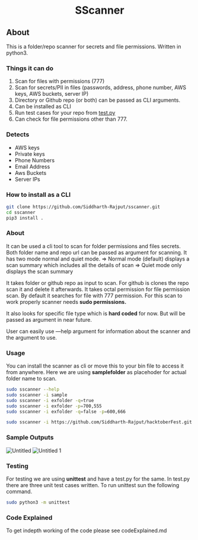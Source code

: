 <h1 align="center">SScanner</h1>

## About

This is a folder/repo scanner for secrets and file permissions. Written in python3.

### Things it can do

1. Scan for files with permissions (777)
2. Scan for secrets/PII in files (passwords, address, phone number, AWS keys, AWS buckets, server IP)
3. Directory or Github repo (or both) can be passed as CLI arguments.
4. Can be installed as CLI
5. Run test cases for your repo from [test.py](http://test.py)
6. Can check for file permissions other than 777.

### Detects

- AWS keys
- Private keys
- Phone Numbers
- Email Address
- Aws Buckets
- Server IPs

### How to install as a CLI

```bash
git clone https://github.com/Siddharth-Rajput/sscanner.git
cd sscanner
pip3 install .
```

### About

It can be used a cli tool to scan for folder permissions and files secrets. Both folder name and repo url can be passed as argument for scanning.
It has two mode normal and quiet mode.
⇒ Normal mode (default) displays a scan summary which includes all the details of scan
⇒ Quiet mode only displays the scan summary

It takes folder or github repo as input to scan. For github is clones the repo scan it and delete it afterwards.
It takes octal permission for file permission scan. By default it searches for file with 777 permission. For this scan to work properly scanner needs **sudo permissions.**

It also looks for specific file type which is **hard coded** for now. But will be passed as argument in near future.

User can easily use —help argument for information about the scanner and the argument to use.

### Usage

You can install the scanner as cli or move this to your bin file to access it from anywhere.
Here we are using **samplefolder** as placehoder for actual folder name to scan.

```bash
sudo sscanner --help
sudo sscanner -i sample
sudo sscanner -i exfolder -q=true
sudo sscanner -i exfolder -p=700,555
sudo sscanner -i exfolder -q=false -p=600,666

sudo sscanner -i https://github.com/Siddharth-Rajput/hacktoberFest.git -p=766
```

### Sample Outputs

![Untitled](https://user-images.githubusercontent.com/41564193/131228102-3c54cec1-03a6-43d2-a2c0-c12c5392b580.png)
![Untitled 1](https://user-images.githubusercontent.com/41564193/131228097-034c39b7-eb44-4994-9235-9222cf4738d1.png)

### Testing

For testing we are using **unittest** and have a test.py for the same. In test.py there are three unit test cases written. To run unittest sun the following command.

```bash
sudo python3 -m unittest
```

### Code Explained

To get indepth working of the code please see codeExplained.md
